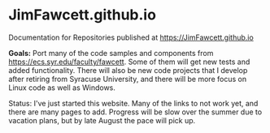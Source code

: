 # JimFawcett.github.io

Documentation for Repositories published at https://JimFawcett.github.io

<strong>Goals:</strong>
Port many of the code samples and components from https://ecs.syr.edu/faculty/fawcett.  Some of them will
get new tests and added functionality.  There will also be new code projects that I develop after retiring
from Syracuse University, and there will be more focus on Linux code as well as Windows.

Status:
I've just started this website.  Many of the links to not work yet, and there are many pages to add.
Progress will be slow over the summer due to vacation plans, but by late August the pace will pick up.
